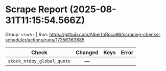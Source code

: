 # Scrape Report (2025-08-31T11:15:54.566Z)

Group: `stocks`  |  Run: https://github.com/AlbertoRoca96/scraping-checks-scheduler/actions/runs/17356363885

| Check | Changed | Keys | Error |
|---|:---:|:--|:--|
| `stock_ntdoy_global_quote` | — |  |  |

